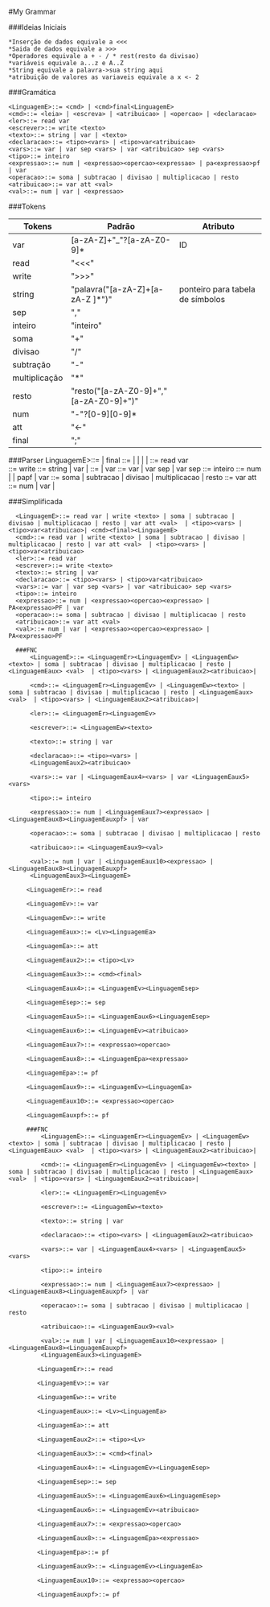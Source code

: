 #My Grammar

###Ideias Iniciais

    *Inserção de dados equivale a <<<
    *Saida de dados equivale a >>>
    *Operadores equivale a + - / * rest(resto da divisao)
    *variáveis equivale a...z e A..Z
    *String equivale a palavra->sua string aqui
    *atribuição de valores as variaveis equivale a x <- 2

###Gramática

    <LinguagemE>::= <cmd> | <cmd>final<LinguagemE>
    <cmd>::= <leia> | <escreva> | <atribuicao> | <opercao> | <declaracao>
    <ler>::= read var   
    <escrever>::= write <texto>
    <texto>::= string | var | <texto>
    <declaracao>::= <tipo><vars> | <tipo>var<atribuicao>
    <vars>::= var | var sep <vars> | var <atribuicao> sep <vars>
    <tipo>::= inteiro
    <expressao>::= num | <expressao><opercao><expressao> | pa<expressao>pf | var
    <operacao>::= soma | subtracao | divisao | multiplicacao | resto
    <atribuicao>::= var att <val>
    <val>::= num | var | <expressao>


###Tokens


| Tokens        |     Padrão                                 | Atributo                                 |
|---------------|--------------------------------------------|------------------------------------------|
|  var          |[a-zA-Z]+"_"?[a-zA-Z0-9]*                   |  ID                                      |
| read          |  "<<<"                                     |                                          |
| write         |  ">>>"                                     |                                          |
| string        |"palavra("[a-zA-Z]+[a-zA-Z ]*")"            |   ponteiro para tabela de símbolos       |
| sep           |       ","                                  |                                          |
| inteiro       |  "inteiro"                                 |                                          |
| soma          |  "+"                                       |                                          |
| divisao       |  "/"                                       |                                          |
| subtração     |  "-"                                       |                                          |
| multiplicação |  "*"                                       |                                          |
| resto         | "resto("[a-zA-Z0-9]+","[a-zA-Z0-9]+")"     |                                          |
| num           | "-"?[0-9][0-9]*                            |                                          |
| att           | "<-"                                       |                                          |
| final         | ";"                                        |                                          |

###Parser
      LinguagemE>::= <cmd> | <cmd>final<LinguagemE>
      <cmd>::= <ler> | <escreva> | <operacao> | <atribuicao> | <declaracao>
      <ler>::= read var   
      <escrever>::= write <texto>
      <texto>::= string | var | <texto>
      <declaracao>::= <tipo><vars> | <tipo>var<atribuicao>
      <vars>::= var | var sep <vars> | var <atribuicao> sep <vars>
      <tipo>::= inteiro
      <expressao>::= num | <expressao><opercao><expressao> | pa<expressao>pf | var
      <operacao>::= soma | subtracao | divisao | multiplicacao | resto
      <atribuicao>::= var att <val>
      <val>::= num | var | <expressao>


  ###Simplificada

      <LinguagemE>::= read var | write <texto> | soma | subtracao | divisao | multiplicacao | resto | var att <val>  | <tipo><vars> | <tipo>var<atribuicao>| <cmd><final><LinguagemE>
      <cmd>::= read var | write <texto> | soma | subtracao | divisao | multiplicacao | resto | var att <val>  | <tipo><vars> | <tipo>var<atribuicao>
      <ler>::= read var   
      <escrever>::= write <texto>
      <texto>::= string | var
      <declaracao>::= <tipo><vars> | <tipo>var<atribuicao>
      <vars>::= var | var sep <vars> | var <atribuicao> sep <vars>
      <tipo>::= inteiro
      <expressao>::= num | <expressao><opercao><expressao> | PA<expressao>PF | var
      <operacao>::= soma | subtracao | divisao | multiplicacao | resto
      <atribuicao>::= var att <val>
      <val>::= num | var | <expressao><opercao><expressao> | PA<expressao>PF

      ###FNC
          <LinguagemE>::= <LinguagemEr><LinguagemEv> | <LinguagemEw><texto> | soma | subtracao | divisao | multiplicacao | resto | <LinguagemEaux> <val>  | <tipo><vars> | <LinguagemEaux2><atribuicao>|

          <cmd>::= <LinguagemEr><LinguagemEv> | <LinguagemEw><texto> | soma | subtracao | divisao | multiplicacao | resto | <LinguagemEaux> <val>  | <tipo><vars> | <LinguagemEaux2><atribuicao>|

          <ler>::= <LinguagemEr><LinguagemEv>   

          <escrever>::= <LinguagemEw><texto>

          <texto>::= string | var

          <declaracao>::= <tipo><vars> |  
          <LinguagemEaux2><atribuicao>

          <vars>::= var | <LinguagemEaux4><vars> | var <LinguagemEaux5><vars>  

          <tipo>::= inteiro

          <expressao>::= num | <LinguagemEaux7><expressao> | <LinguagemEaux8><LinguagemEauxpf> | var

          <operacao>::= soma | subtracao | divisao | multiplicacao | resto

          <atribuicao>::= <LinguagemEaux9><val>  

          <val>::= num | var | <LinguagemEaux10><expressao> |  <LinguagemEaux8><LinguagemEauxpf>
          <LinguagemEaux3><LinguagemE>

         <LinguagemEr>::= read

         <LinguagemEv>::= var

         <LinguagemEw>::= write

         <LinguagemEaux>::= <Lv><LinguagemEa>

         <LinguagemEa>::= att

         <LinguagemEaux2>::= <tipo><Lv>

         <LinguagemEaux3>::= <cmd><final>

         <LinguagemEaux4>::= <LinguagemEv><LinguagemEsep>

         <LinguagemEsep>::= sep

         <LinguagemEaux5>::= <LinguagemEaux6><LinguagemEsep>

         <LinguagemEaux6>::= <LinguagemEv><atribuicao>

         <LinguagemEaux7>::= <expressao><opercao>

         <LinguagemEaux8>::= <LinguagemEpa><expressao>

         <LinguagemEpa>::= pf

         <LinguagemEaux9>::= <LinguagemEv><LinguagemEa>

         <LinguagemEaux10>::= <expressao><opercao>

         <LinguagemEauxpf>::= pf

         ###FNC
             <LinguagemE>::= <LinguagemEr><LinguagemEv> | <LinguagemEw><texto> | soma | subtracao | divisao | multiplicacao | resto | <LinguagemEaux> <val>  | <tipo><vars> | <LinguagemEaux2><atribuicao>|

             <cmd>::= <LinguagemEr><LinguagemEv> | <LinguagemEw><texto> | soma | subtracao | divisao | multiplicacao | resto | <LinguagemEaux> <val>  | <tipo><vars> | <LinguagemEaux2><atribuicao>|

             <ler>::= <LinguagemEr><LinguagemEv>   

             <escrever>::= <LinguagemEw><texto>

             <texto>::= string | var

             <declaracao>::= <tipo><vars> | <LinguagemEaux2><atribuicao>

             <vars>::= var | <LinguagemEaux4><vars> | <LinguagemEaux5><vars>  

             <tipo>::= inteiro

             <expressao>::= num | <LinguagemEaux7><expressao> | <LinguagemEaux8><LinguagemEauxpf> | var

             <operacao>::= soma | subtracao | divisao | multiplicacao | resto

             <atribuicao>::= <LinguagemEaux9><val>  

             <val>::= num | var | <LinguagemEaux10><expressao> |  <LinguagemEaux8><LinguagemEauxpf>
             <LinguagemEaux3><LinguagemE>

            <LinguagemEr>::= read

            <LinguagemEv>::= var

            <LinguagemEw>::= write

            <LinguagemEaux>::= <Lv><LinguagemEa>

            <LinguagemEa>::= att

            <LinguagemEaux2>::= <tipo><Lv>

            <LinguagemEaux3>::= <cmd><final>

            <LinguagemEaux4>::= <LinguagemEv><LinguagemEsep>

            <LinguagemEsep>::= sep

            <LinguagemEaux5>::= <LinguagemEaux6><LinguagemEsep>

            <LinguagemEaux6>::= <LinguagemEv><atribuicao>

            <LinguagemEaux7>::= <expressao><opercao>

            <LinguagemEaux8>::= <LinguagemEpa><expressao>

            <LinguagemEpa>::= pf

            <LinguagemEaux9>::= <LinguagemEv><LinguagemEa>

            <LinguagemEaux10>::= <expressao><opercao>

            <LinguagemEauxpf>::= pf
